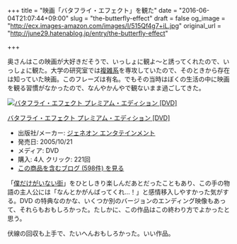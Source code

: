+++
title = "映画「バタフライ・エフェクト」を観た"
date = "2016-06-04T21:07:44+09:00"
slug = "the-butterfly-effect"
draft = false
og_image = "http://ecx.images-amazon.com/images/I/515Qf4g7+iL.jpg"
original_url = "http://june29.hatenablog.jp/entry/the-butterfly-effect"

+++

<p>奥さんはこの映画が大好きだそうで、いっしょに観よ〜と誘ってくれたので、いっしょに観た。大学の研究室では<a class="keyword" href="http://d.hatena.ne.jp/keyword/%CA%A3%BB%A8%B7%CF">複雑系</a>を専攻していたので、そのときから存在は知っていた映画。このフレーズは有名。でもその当時はぼくの生活の中に映画を観る習慣がなかったので、なんやかんやで観ないまま過ごしてきた。</p>

<p></p>
<div class="hatena-asin-detail">
<a href="http://www.amazon.co.jp/exec/obidos/ASIN/B000AM6R00/cameralady-22/"><img src="http://ecx.images-amazon.com/images/I/515Qf4g7%2BiL._SL160_.jpg" class="hatena-asin-detail-image" alt="バタフライ・エフェクト プレミアム・エディション [DVD]" title="バタフライ・エフェクト プレミアム・エディション [DVD]"></a><div class="hatena-asin-detail-info">
<p class="hatena-asin-detail-title"><a href="http://www.amazon.co.jp/exec/obidos/ASIN/B000AM6R00/cameralady-22/">バタフライ・エフェクト プレミアム・エディション [DVD]</a></p>
<ul>
<li>
<span class="hatena-asin-detail-label">出版社/メーカー:</span> <a class="keyword" href="http://d.hatena.ne.jp/keyword/%A5%B8%A5%A7%A5%CD%A5%AA%A5%F3%20%A5%A8%A5%F3%A5%BF%A5%C6%A5%A4%A5%F3%A5%E1%A5%F3%A5%C8">ジェネオン エンタテインメント</a>
</li>
<li>
<span class="hatena-asin-detail-label">発売日:</span> 2005/10/21</li>
<li>
<span class="hatena-asin-detail-label">メディア:</span> DVD</li>
<li>
<span class="hatena-asin-detail-label">購入</span>: 4人 <span class="hatena-asin-detail-label">クリック</span>: 221回</li>
<li><a href="http://d.hatena.ne.jp/asin/B000AM6R00/cameralady-22" target="_blank">この商品を含むブログ (598件) を見る</a></li>
</ul>
</div>
<div class="hatena-asin-detail-foot"></div>
</div>

<p>「<a class="keyword" href="http://d.hatena.ne.jp/keyword/%CB%CD%A4%C0%A4%B1%A4%AC%A4%A4%A4%CA%A4%A4%B3%B9">僕だけがいない街</a>」をひとしきり楽しんだあとだったこともあり、この手の物語の主人公には「なんとかがんばってくれ…！」と感情移入しやすかった気がする。DVD の特典なのかな、いくつか別のバージョンのエンディング映像もあって、それらもおもしろかった。たしかに、この作品はこの終わり方でよかったと思う。</p>

<p>伏線の回収も上手で、たいへんおもしろかった。いい作品。</p>
